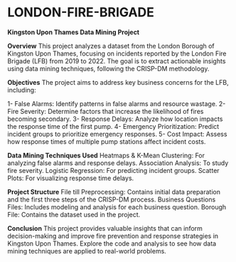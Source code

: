 # LONDON-FIRE-BRIGADE
**Kingston Upon Thames Data Mining Project**

**Overview**
This project analyzes a dataset from the London Borough of Kingston Upon Thames, focusing on incidents reported by the London Fire Brigade (LFB) from 2019 to 2022. The goal is to extract actionable insights using data mining techniques, following the CRISP-DM methodology.

**Objectives**
The project aims to address key business concerns for the LFB, including:

1- False Alarms: Identify patterns in false alarms and resource wastage.
2- Fire Severity: Determine factors that increase the likelihood of fires becoming secondary.
3- Response Delays: Analyze how location impacts the response time of the first pump.
4- Emergency Prioritization: Predict incident groups to prioritize emergency responses.
5- Cost Impact: Assess how response times of multiple pump stations affect incident costs.

**Data Mining Techniques Used**
Heatmaps & K-Mean Clustering: For analyzing false alarms and response delays.
Association Analysis: To study fire severity.
Logistic Regression: For predicting incident groups.
Scatter Plots: For visualizing response time delays.

**Project Structure**
File till Preprocessing: Contains initial data preparation and the first three steps of the CRISP-DM process.
Business Questions Files: Includes modeling and analysis for each business question.
Borough File: Contains the dataset used in the project.

**Conclusion**
This project provides valuable insights that can inform decision-making and improve fire prevention and response strategies in Kingston Upon Thames. Explore the code and analysis to see how data mining techniques are applied to real-world problems.
